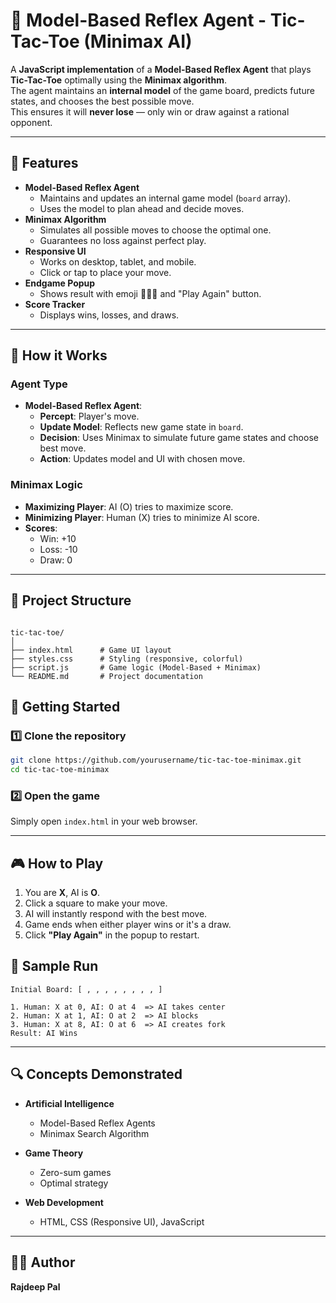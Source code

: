 
# 🎯 Model-Based Reflex Agent - Tic-Tac-Toe (Minimax AI)

A **JavaScript implementation** of a **Model-Based Reflex Agent** that plays **Tic-Tac-Toe** optimally using the **Minimax algorithm**.  
The agent maintains an **internal model** of the game board, predicts future states, and chooses the best possible move.  
This ensures it will **never lose** — only win or draw against a rational opponent.

---

## 📌 Features
- **Model-Based Reflex Agent**
  - Maintains and updates an internal game model (`board` array).
  - Uses the model to plan ahead and decide moves.
- **Minimax Algorithm**
  - Simulates all possible moves to choose the optimal one.
  - Guarantees no loss against perfect play.
- **Responsive UI**
  - Works on desktop, tablet, and mobile.
  - Click or tap to place your move.
- **Endgame Popup**
  - Shows result with emoji 🎉😢😐 and "Play Again" button.
- **Score Tracker**
  - Displays wins, losses, and draws.

---

## 🧠 How it Works

### Agent Type
- **Model-Based Reflex Agent**:
  - **Percept**: Player's move.
  - **Update Model**: Reflects new game state in `board`.
  - **Decision**: Uses Minimax to simulate future game states and choose best move.
  - **Action**: Updates model and UI with chosen move.

### Minimax Logic
- **Maximizing Player**: AI (O) tries to maximize score.
- **Minimizing Player**: Human (X) tries to minimize AI score.
- **Scores**:
  - Win: +10
  - Loss: -10
  - Draw: 0

---

## 📂 Project Structure
```

tic-tac-toe/
│
├── index.html      # Game UI layout
├── styles.css      # Styling (responsive, colorful)
├── script.js       # Game logic (Model-Based + Minimax)
└── README.md       # Project documentation
```
## 🚀 Getting Started

### 1️⃣ Clone the repository
```bash
git clone https://github.com/yourusername/tic-tac-toe-minimax.git
cd tic-tac-toe-minimax
````

### 2️⃣ Open the game

Simply open `index.html` in your web browser.

---

## 🎮 How to Play

1. You are **X**, AI is **O**.
2. Click a square to make your move.
3. AI will instantly respond with the best move.
4. Game ends when either player wins or it's a draw.
5. Click **"Play Again"** in the popup to restart.

## 🧪 Sample Run

```
Initial Board: [ , , , , , , , , ]

1. Human: X at 0, AI: O at 4  => AI takes center
2. Human: X at 1, AI: O at 2  => AI blocks
3. Human: X at 8, AI: O at 6  => AI creates fork
Result: AI Wins
```

---

## 🔍 Concepts Demonstrated

* **Artificial Intelligence**

  * Model-Based Reflex Agents
  * Minimax Search Algorithm
* **Game Theory**

  * Zero-sum games
  * Optimal strategy
* **Web Development**

  * HTML, CSS (Responsive UI), JavaScript

---

## 👨‍💻 Author
**Rajdeep Pal**

